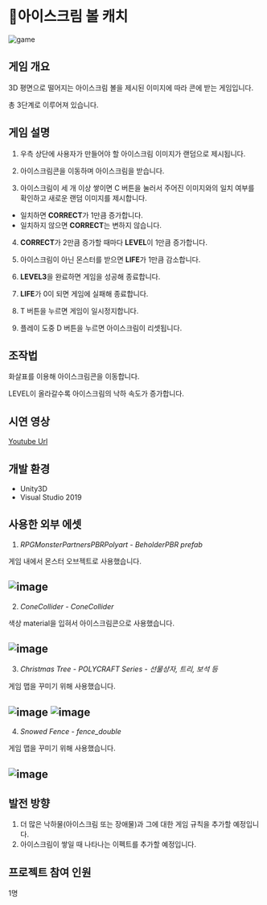 # 🍦아이스크림 볼 캐치

![game](https://user-images.githubusercontent.com/77602511/105016073-8eed5200-5a85-11eb-8e37-f3162b23bf06.png)

## 게임 개요
3D 평면으로 떨어지는 아이스크림 볼을 제시된 이미지에 따라 콘에 받는 게임입니다.

총 3단계로 이루어져 있습니다.


## 게임 설명
1. 우측 상단에 사용자가 만들어야 할 아이스크림 이미지가 랜덤으로 제시됩니다.

2. 아이스크림콘을 이동하며 아이스크림을 받습니다.

3. 아이스크림이 세 개 이상 쌓이면 C 버튼을 눌러서 주어진 이미지와의 일치 여부를 확인하고 새로운 랜덤 이미지를 제시합니다.
+ 일치하면 **CORRECT**가 1만큼 증가합니다.
+ 일치하지 않으면 **CORRECT**는 변하지 않습니다.

4. **CORRECT**가 2만큼 증가할 때마다 **LEVEL**이 1만큼 증가합니다.

5. 아이스크림이 아닌 몬스터를 받으면 **LIFE**가 1만큼 감소합니다.

6. **LEVEL3**을 완료하면 게임을 성공해 종료합니다.

7. **LIFE**가 0이 되면 게임에 실패해 종료합니다.

8. T 버튼을 누르면 게임이 일시정지합니다.

9. 플레이 도중 D 버튼을 누르면 아이스크림이 리셋됩니다.

## 조작법
화살표를 이용해 아이스크림콘을 이동합니다.

LEVEL이 올라갈수록 아이스크림의 낙하 속도가 증가합니다.

## 시연 영상
[Youtube Url](https://youtu.be/0vylodXlG1g)

## 개발 환경
+ Unity3D
+ Visual Studio 2019

## 사용한 외부 에셋
1. _RPGMonsterPartnersPBRPolyart - BeholderPBR prefab_

게임 내에서 몬스터 오브젝트로 사용했습니다.

![image](https://user-images.githubusercontent.com/77602511/105014506-decb1980-5a83-11eb-8bd4-c2dceaba61d1.png)
---
2. _ConeCollider - ConeCollider_

색상 material을 입혀서 아이스크림콘으로 사용했습니다.

![image](https://user-images.githubusercontent.com/77602511/105014646-05895000-5a84-11eb-9e5f-2a0eaa6a4ca0.png)
---
3. _Christmas Tree - POLYCRAFT Series - 선물상자, 트리, 보석 등_

게임 맵을 꾸미기 위해 사용했습니다.

![image](https://user-images.githubusercontent.com/77602511/105014688-120da880-5a84-11eb-8251-e1d16ed1d474.png)
![image](https://user-images.githubusercontent.com/77602511/105014702-15a12f80-5a84-11eb-956a-173550e8c4cf.png)
---
4. _Snowed Fence - fence_double_

게임 맵을 꾸미기 위해 사용했습니다.

![image](https://user-images.githubusercontent.com/77602511/105014728-1cc83d80-5a84-11eb-8009-d9d478e061bb.png)
---


## 발전 방향
1. 더 많은 낙하물(아이스크림 또는 장애물)과 그에 대한 게임 규칙을 추가할 예정입니다.
2. 아이스크림이 쌓일 때 나타나는 이펙트를 추가할 예정입니다.

## 프로젝트 참여 인원
1명
